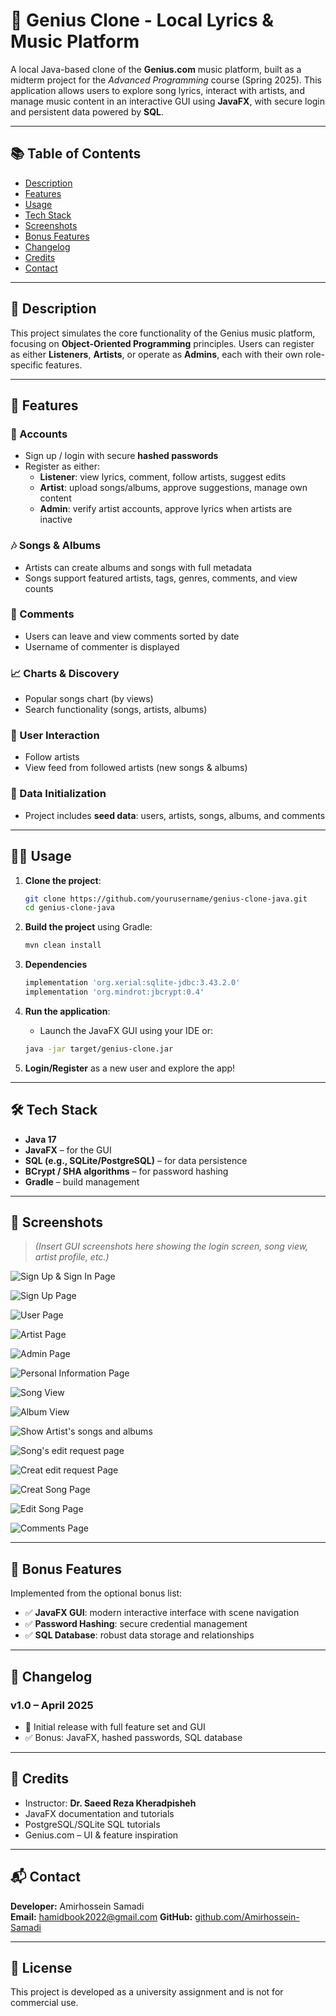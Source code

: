 # 🎵 Genius Clone - Local Lyrics & Music Platform

A local Java-based clone of the **Genius.com** music platform, built as a midterm project for the *Advanced Programming* course (Spring 2025). This application allows users to explore song lyrics, interact with artists, and manage music content in an interactive GUI using **JavaFX**, with secure login and persistent data powered by **SQL**.

---

## 📚 Table of Contents
- [Description](#description)
- [Features](#features)
- [Usage](#usage)
- [Tech Stack](#tech-stack)
- [Screenshots](#screenshots)
- [Bonus Features](#bonus-features)
- [Changelog](#changelog)
- [Credits](#credits)
- [Contact](#contact)

---

## 📝 Description

This project simulates the core functionality of the Genius music platform, focusing on **Object-Oriented Programming** principles. Users can register as either **Listeners**, **Artists**, or operate as **Admins**, each with their own role-specific features.

---

## 🚀 Features

### 👤 Accounts
- Sign up / login with secure **hashed passwords**
- Register as either:
  - **Listener**: view lyrics, comment, follow artists, suggest edits
  - **Artist**: upload songs/albums, approve suggestions, manage own content
  - **Admin**: verify artist accounts, approve lyrics when artists are inactive

### 🎶 Songs & Albums
- Artists can create albums and songs with full metadata
- Songs support featured artists, tags, genres, comments, and view counts

### 💬 Comments
- Users can leave and view comments sorted by date
- Username of commenter is displayed

### 📈 Charts & Discovery
- Popular songs chart (by views)
- Search functionality (songs, artists, albums)

### 🤝 User Interaction
- Follow artists
- View feed from followed artists (new songs & albums)

### 📄 Data Initialization
- Project includes **seed data**: users, artists, songs, albums, and comments

---

## 🧑‍💻 Usage

1. **Clone the project**:
    ```bash
    git clone https://github.com/yourusername/genius-clone-java.git
    cd genius-clone-java
    ```

2. **Build the project** using Gradle:
    ```bash
    mvn clean install
    ```

3. **Dependencies**
    ```bash
    implementation 'org.xerial:sqlite-jdbc:3.43.2.0'
    implementation 'org.mindrot:jbcrypt:0.4'
    ```

4. **Run the application**:
    - Launch the JavaFX GUI using your IDE or:
    ```bash
    java -jar target/genius-clone.jar
    ```

5. **Login/Register** as a new user and explore the app!

---

## 🛠️ Tech Stack

- **Java 17**
- **JavaFX** – for the GUI
- **SQL (e.g., SQLite/PostgreSQL)** – for data persistence
- **BCrypt / SHA algorithms** – for password hashing
- **Gradle** – build management

---

## 📸 Screenshots

> *(Insert GUI screenshots here showing the login screen, song view, artist profile, etc.)*

![Sign Up & Sign In Page](images/signUp&SignInPage.png)

![Sign Up Page](images/SignUpPage.png)

![User Page](images/UserPage.png)

![Artist Page](images/ArtistPage.png)

![Admin Page](images/AdminPage.png)

![Personal Information Page](images/PersonalInfo.png)

![Song View](images/songView.png)

![Album View](images/albumInfo.png)

![Show Artist's songs and albums](images/ShowArtist.png)

![Song's edit request page](images/RequestPage.png)

![Creat edit request Page](images/CreatRequestPage.png)

![Creat Song Page](images/CreatSongPage.png)

![Edit Song Page](images/editSongPage.png)

![Comments Page](images/Comments.png)

---

## 🌟 Bonus Features

Implemented from the optional bonus list:
- ✅ **JavaFX GUI**: modern interactive interface with scene navigation
- ✅ **Password Hashing**: secure credential management
- ✅ **SQL Database**: robust data storage and relationships

---

## 🧾 Changelog

### v1.0 – April 2025
- 🎉 Initial release with full feature set and GUI
- ✅ Bonus: JavaFX, hashed passwords, SQL database

---

## 🙏 Credits

- Instructor: **Dr. Saeed Reza Kheradpisheh**
- JavaFX documentation and tutorials
- PostgreSQL/SQLite SQL tutorials
- Genius.com – UI & feature inspiration

---

## 📬 Contact

**Developer:** Amirhossein Samadi  
**Email:** hamidbook2022@gmail.com
**GitHub:** [github.com/Amirhossein-Samadi](https://github.com/Amirhossein-Samadi)

---

## 📄 License

This project is developed as a university assignment and is not for commercial use.
